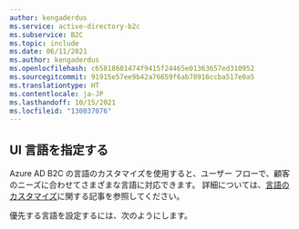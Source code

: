 ```yaml
---
author: kengaderdus
ms.service: active-directory-b2c
ms.subservice: B2C
ms.topic: include
ms.date: 06/11/2021
ms.author: kengaderdus
ms.openlocfilehash: c65818601474f9415f24465e01363657ed310952
ms.sourcegitcommit: 91915e57ee9b42a76659f6ab78916ccba517e0a5
ms.translationtype: HT
ms.contentlocale: ja-JP
ms.lasthandoff: 10/15/2021
ms.locfileid: "130037076"
---
```

## <a name="specify-the-ui-language"></a>UI 言語を指定する

Azure AD B2C の言語のカスタマイズを使用すると、ユーザー フローで、顧客のニーズに合わせてさまざまな言語に対応できます。 詳細については、[言語のカスタマイズ](../articles/active-directory-b2c/language-customization.md)に関する記事を参照してください。

優先する言語を設定するには、次のようにします。
